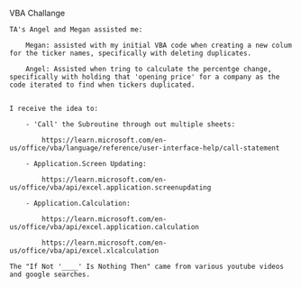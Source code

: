VBA Challange

    TA's Angel and Megan assisted me:

        Megan: assisted with my initial VBA code when creating a new colum for the ticker names, specifically with deleting duplicates.

        Angel: Assisted when tring to calculate the percentge change, specifically with holding that 'opening price' for a company as the code iterated to find when tickers duplicated. 


    I receive the idea to: 
    
        - 'Call' the Subroutine through out multiple sheets:
  
            https://learn.microsoft.com/en-us/office/vba/language/reference/user-interface-help/call-statement

        - Application.Screen Updating:

            https://learn.microsoft.com/en-us/office/vba/api/excel.application.screenupdating

        - Application.Calculation:

            https://learn.microsoft.com/en-us/office/vba/api/excel.application.calculation

            https://learn.microsoft.com/en-us/office/vba/api/excel.xlcalculation

    The "If Not '____' Is Nothing Then" came from various youtube videos and google searches.
